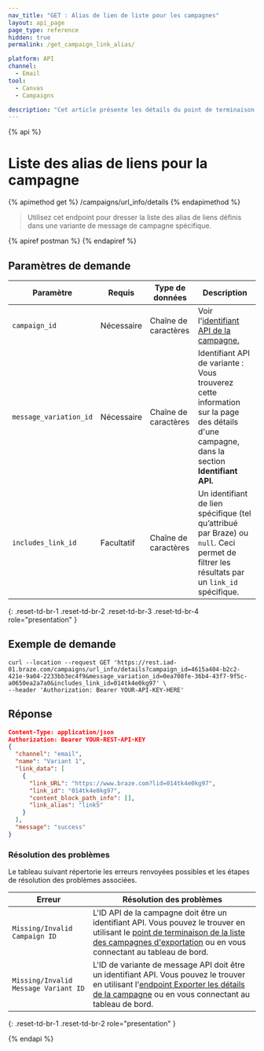 ```yaml
---
nav_title: "GET : Alias de lien de liste pour les campagnes"
layout: api_page
page_type: reference
hidden: true
permalink: /get_campaign_link_alias/

platform: API
channel:
  - Email
tool:
  - Canvas
  - Campaigns

description: "Cet article présente les détails du point de terminaison List link alias Braze."
---
```

{% api %}
# Liste des alias de liens pour la campagne
{% apimethod get %}
/campaigns/url_info/details
{% endapimethod %}

> Utilisez cet endpoint pour dresser la liste des alias de liens définis dans une variante de message de campagne spécifique.

{% apiref postman %}  {% endapiref %}

## Paramètres de demande

| Paramètre | Requis | Type de données | Description |
|---|---|---|---|
| `campaign_id`  | Nécessaire | Chaîne de caractères | Voir l'[identifiant API de la campagne.]({{site.baseurl}}/api/identifier_types/#campaign-api-identifier)|
| `message_variation_id `  |  Nécessaire | Chaîne de caractères | Identifiant API de variante : Vous trouverez cette information sur la page des détails d'une campagne, dans la section **Identifiant API.**  |
| `includes_link_id` | Facultatif | Chaîne de caractères | Un identifiant de lien spécifique (tel qu’attribué par Braze) ou `null`. Ceci permet de filtrer les résultats par un `link_id` spécifique. |
{: .reset-td-br-1 .reset-td-br-2 .reset-td-br-3 .reset-td-br-4 role="presentation" }

## Exemple de demande
```
curl --location --request GET 'https://rest.iad-01.braze.com/campaigns/url_info/details?campaign_id=4615a404-b2c2-421e-9a04-2233bb3ec4f9&message_variation_id=0ea708fe-36b4-43f7-9f5c-a0650ea2a7a0&includes_link_id=014tk4e0kg97' \
--header 'Authorization: Bearer YOUR-API-KEY-HERE'
```

## Réponse

```json
Content-Type: application/json
Authorization: Bearer YOUR-REST-API-KEY
{
  "channel": "email",
  "name": "Variant 1",
  "link_data": [
    {
      "link_URL": "https://www.braze.com?lid=014tk4e0kg97",
      "link_id": "014tk4e0kg97",
      "content_block_path_info": [],
      "link_alias": "link5"
    }
  ],
  "message": "success"
}
```

### Résolution des problèmes

Le tableau suivant répertorie les erreurs renvoyées possibles et les étapes de résolution des problèmes associées.

| Erreur | Résolution des problèmes |
| --- | --- |
| `Missing/Invalid Campaign ID` | L'ID API de la campagne doit être un identifiant API. Vous pouvez le trouver en utilisant le [point de terminaison de la liste des campagnes d'exportation]({{site.baseurl}}/api/endpoints/export/campaigns/get_campaigns/) ou en vous connectant au tableau de bord. |
| `Missing/Invalid Message Variant ID` | L'ID de variante de message API doit être un identifiant API. Vous pouvez le trouver en utilisant l'[endpoint Exporter les détails de la campagne]({{site.baseurl}}/api/endpoints/export/campaigns/get_campaign_details/) ou en vous connectant au tableau de bord. |
{: .reset-td-br-1 .reset-td-br-2 role="presentation" }


{% endapi %}
